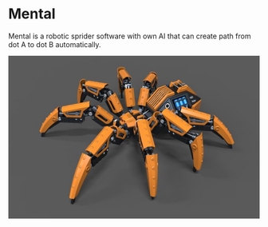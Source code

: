 # Mental

Mental is a robotic sprider software with own AI that can create path from dot A to dot B automatically.

![sprider-concept](./sprider-concept.jpg)
